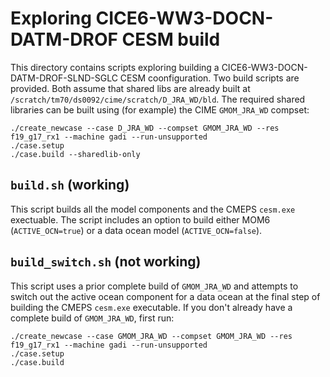 Exploring CICE6-WW3-DOCN-DATM-DROF CESM build
=============================================

This directory contains scripts exploring building a CICE6-WW3-DOCN-DATM-DROF-SLND-SGLC CESM coonfiguration. Two build scripts are provided. Both assume that shared libs are already built at `/scratch/tm70/ds0092/cime/scratch/D_JRA_WD/bld`. The required shared libraries can be built using (for example) the CIME `GMOM_JRA_WD` compset:
```
./create_newcase --case D_JRA_WD --compset GMOM_JRA_WD --res f19_g17_rx1 --machine gadi --run-unsupported
./case.setup
./case.build --sharedlib-only
```

`build.sh` (working)
--------------------
This script builds all the model components and the CMEPS `cesm.exe` exectuable. The script includes an option to build either MOM6 (`ACTIVE_OCN=true`) or a data ocean model (`ACTIVE_OCN=false`).

`build_switch.sh` (not working)
-------------------------------
This script uses a prior complete build of `GMOM_JRA_WD` and attempts to switch out the active ocean component for a data ocean at the final step of building the CMEPS `cesm.exe` executable. If you don't already have a complete build of `GMOM_JRA_WD`, first run:
```
./create_newcase --case GMOM_JRA_WD --compset GMOM_JRA_WD --res f19_g17_rx1 --machine gadi --run-unsupported
./case.setup
./case.build
```
